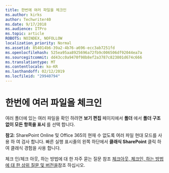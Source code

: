 ```yaml
---
title: 한번에 여러 파일을 체크인
ms.author: kirks
author: Techwriter40
ms.date: 9/17/2018
ms.audience: ITPro
ms.topic: article
ROBOTS: NOINDEX, NOFOLLOW
localization_priority: Normal
ms.assetid: 854014b6-39a2-4b76-a696-ecc3ab7251fd
ms.openlocfilehash: 525ea95aa8925696a72fb9c006506df92044ea7a
ms.sourcegitcommit: dd43cc0a9470f98b8ef2a3787c823801d674c666
ms.translationtype: MT
ms.contentlocale: ko-KR
ms.lasthandoff: 02/12/2019
ms.locfileid: "29940794"
---
```

# <a name="check-in-several-files-at-once"></a>한번에 여러 파일을 체크인

여러 폴더에 있는 여러 파일을 확인 하려면 **보기 편집** 페이지에서 **폴더** 에서 **폴더 구조 없이 모든 항목을 표시** 를 선택 합니다. 
  
 **참고**: SharePoint Online 및 Office 365의 현재 수 없도록 여러 파일 현대 모드를 사용 하 여 검사 합니다. 빠른 실행 표시줄의 왼쪽 하단에서 **클래식 SharePoint** 클릭 하 여 클래식 경험을 사용 합니다. 
  
체크 인/체크 아웃, 하는 방법에 대 한 자주 묻는 질문 참조 [체크아웃, 체크인, 하는 방법에 대 한 상위 질문 및 버전을](https://go.microsoft.com/fwlink/?linkid=2018786)참조 하십시오.
  

